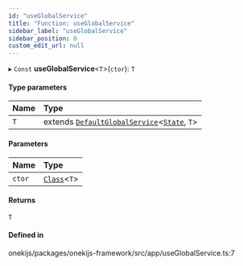 ```yaml
---
id: "useGlobalService"
title: "Function: useGlobalService"
sidebar_label: "useGlobalService"
sidebar_position: 0
custom_edit_url: null
---
```


▸ `Const` **useGlobalService**<`T`\>(`ctor`): `T`

#### Type parameters

| Name | Type |
| :------ | :------ |
| `T` | extends [`DefaultGlobalService`](../classes/DefaultGlobalService.md)<[`State`](../interfaces/State.md), `T`\> |

#### Parameters

| Name | Type |
| :------ | :------ |
| `ctor` | [`Class`](../types/Class.md)<`T`\> |

#### Returns

`T`

#### Defined in

onekijs/packages/onekijs-framework/src/app/useGlobalService.ts:7
